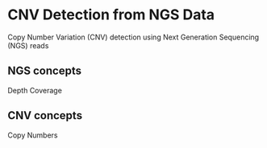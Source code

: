 # CNV Detection from NGS Data

Copy Number Variation (CNV) detection using Next Generation Sequencing (NGS) reads

## NGS concepts

Depth
Coverage


## CNV concepts
Copy Numbers
